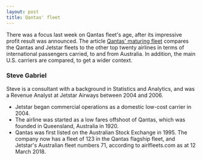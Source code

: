 ```yaml
---
layout: post
title: Qantas' fleet
---
```


There was a focus last week on Qantas fleet's age, after its impressive profit result was announced. The article [Qantas' maturing fleet](http://rpubs.com/steve_g/368567) compares the Qantas and Jetstar fleets to the other top twenty airlines in terms of international passengers carried, to and from Australia. In addition, the main U.S. carriers are compared, to get a wider context.

### Steve Gabriel

Steve is a consultant with a background in Statistics and Analytics, and was a Revenue Analyst at Jetstar Airways between 2004 and 2006.

* Jetstar began commercial operations as a domestic low-cost carrier in 2004.
* The airline was started as a low fares offshoot of Qantas, which was founded in Queensland, Australia in 1920.
* Qantas was first listed on the Australian Stock Exchange in 1995. The company now has a fleet of 123 in the Qantas flagship fleet, and Jetstar's Australian fleet numbers 71, according to airlfleets.com as at 12 March 2018.
